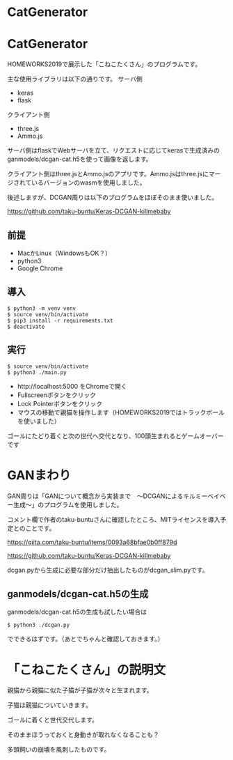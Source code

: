 CatGenerator
=====================

# CatGenerator
HOMEWORKS2019で展示した「こねこたくさん」のプログラムです。

主な使用ライブラリは以下の通りです。
サーバ側
* keras
* flask

クライアント側
* three.js
* Ammo.js

サーバ側はflaskでWebサーバを立て、リクエストに応じてkerasで生成済みのganmodels/dcgan-cat.h5を使って画像を返します。

クライアント側はthree.jsとAmmo.jsのアプリです。Ammo.jsはthree.jsにマージされているバージョンのwasmを使用しました。

後述しますが、DCGAN周りは以下のプログラムをほぼそのまま使いました。

https://github.com/taku-buntu/Keras-DCGAN-killmebaby

## 前提
* MacかLinux（WindowsもOK？）
* python3
* Google Chrome

## 導入
```
$ python3 -m venv venv
$ source venv/bin/activate
$ pip3 install -r requirements.txt
$ deactivate
```
## 実行
```
$ source venv/bin/activate
$ python3 ./main.py
```

* http://localhost:5000 をChromeで開く
* Fullscreenボタンをクリック
* Lock Pointerボタンをクリック
* マウスの移動で親猫を操作します（HOMEWORKS2019ではトラックボールを使いました）

ゴールにたどり着くと次の世代へ交代となり、100頭生まれるとゲームオーバーです


# GANまわり
GAN周りは「GANについて概念から実装まで　～DCGANによるキルミーベイベー生成～」のプログラムを使用しました。

コメント欄で作者のtaku-buntuさんに確認したところ、MITライセンスを導入予定とのことです。

https://qiita.com/taku-buntu/items/0093a68bfae0b0ff879d

https://github.com/taku-buntu/Keras-DCGAN-killmebaby

dcgan.pyから生成に必要な部分だけ抽出したものがdcgan_slim.pyです。

## ganmodels/dcgan-cat.h5の生成

ganmodels/dcgan-cat.h5の生成も試したい場合は
```
$ python3 ./dcgan.py
```
でできるはずです。（あとでちゃんと確認しておきます。）



# 「こねこたくさん」の説明文

親猫から親猫に似た子猫が子猫が次々と生まれます。

子猫は親猫についていきます。

ゴールに着くと世代交代します。

そのままほうっておくと身動きが取れなくなることも？

多頭飼いの崩壊を風刺したものです。


